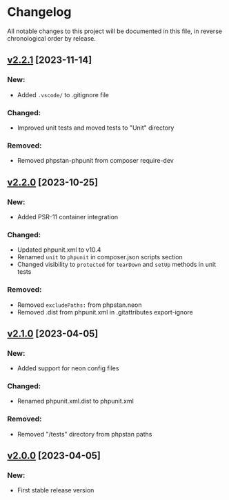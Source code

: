 # Changelog

All notable changes to this project will be documented in this file,
in reverse chronological order by release.

## [v2.2.1](https://github.com/zaphyr-org/config/compare/2.2.0...2.2.1) [2023-11-14]

### New:
* Added `.vscode/` to .gitignore file

### Changed:
* Improved unit tests and moved tests to "Unit" directory

### Removed:
* Removed phpstan-phpunit from composer require-dev

## [v2.2.0](https://github.com/zaphyr-org/config/compare/2.1.0...2.2.0) [2023-10-25]

### New:
* Added PSR-11 container integration

### Changed:
* Updated phpunit.xml to v10.4
* Renamed `unit` to `phpunit` in composer.json scripts section
* Changed visibility to `protected` for `tearDown` and `setUp` methods in unit tests

### Removed:
* Removed `excludePaths:` from phpstan.neon
* Removed .dist from phpunit.xml in .gitattributes export-ignore

## [v2.1.0](https://github.com/zaphyr-org/config/compare/2.0.0...2.1.0) [2023-04-05]

### New:
* Added support for neon config files

### Changed:
* Renamed phpunit.xml.dist to phpunit.xml

### Removed:
* Removed "/tests" directory from phpstan paths

## [v2.0.0](https://github.com/zaphyr-org/config/compare/1.0.2...2.0.0) [2023-04-05]

### New:
* First stable release version
